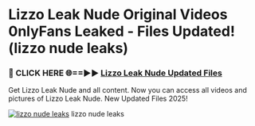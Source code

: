 # Lizzo Leak Nude Original Videos 0nlyFans Leaked - Files Updated! (lizzo nude leaks)

<h3>🔴 CLICK HERE 🌐==►► <a href="https://tinyurl.com/2p9ay9w9" rel="nofollow">Lizzo Leak Nude Updated Files</a></h3>

Get Lizzo Leak Nude and all content. Now you can access all videos and pictures of Lizzo Leak Nude. New Updated Files 2025!

[![lizzo nude leaks](https://i.imgur.com/KQgVmj3.gif)](https://tinyurl.com/2p9ay9w9)
lizzo nude leaks